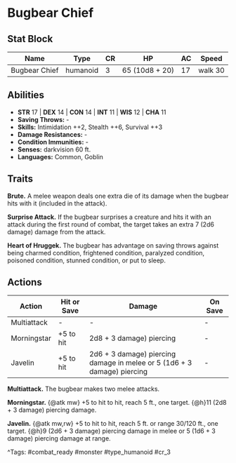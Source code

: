 # Bugbear Chief

## Stat Block

| Name | Type | CR | HP | AC | Speed |
|------|------|----|----|----|-------|
| Bugbear Chief | humanoid | 3 | 65 (10d8 + 20) | 17 | walk 30 |

## Abilities

- **STR** 17 | **DEX** 14 | **CON** 14 | **INT** 11 | **WIS** 12 | **CHA** 11
- **Saving Throws:** -  
- **Skills:** Intimidation ++2, Stealth ++6, Survival ++3  
- **Damage Resistances:** -  
- **Condition Immunities:** -  
- **Senses:** darkvision 60 ft.  
- **Languages:** Common, Goblin

## Traits

**Brute.** A melee weapon deals one extra die of its damage when the bugbear hits with it (included in the attack).

**Surprise Attack.** If the bugbear surprises a creature and hits it with an attack during the first round of combat, the target takes an extra 7 (2d6 damage) damage from the attack.

**Heart of Hruggek.** The bugbear has advantage on saving throws against being charmed condition, frightened condition, paralyzed condition, poisoned condition, stunned condition, or put to sleep.


## Actions

| Action | Hit or Save | Damage | On Save |
|--------|--------------|--------|----------|
| Multiattack | - | - | - |
| Morningstar | +5 to hit | 2d8 + 3 damage) piercing | - |
| Javelin | +5 to hit | 2d6 + 3 damage) piercing damage in melee or 5 (1d6 + 3 damage) piercing | - |

**Multiattack.** The bugbear makes two melee attacks.

**Morningstar.** {@atk mw} +5 to hit to hit, reach 5 ft., one target. {@h}11 (2d8 + 3 damage) piercing damage.

**Javelin.** {@atk mw,rw} +5 to hit to hit, reach 5 ft. or range 30/120 ft., one target. {@h}9 (2d6 + 3 damage) piercing damage in melee or 5 (1d6 + 3 damage) piercing damage at range.


^Tags: #combat_ready #monster #type_humanoid #cr_3
